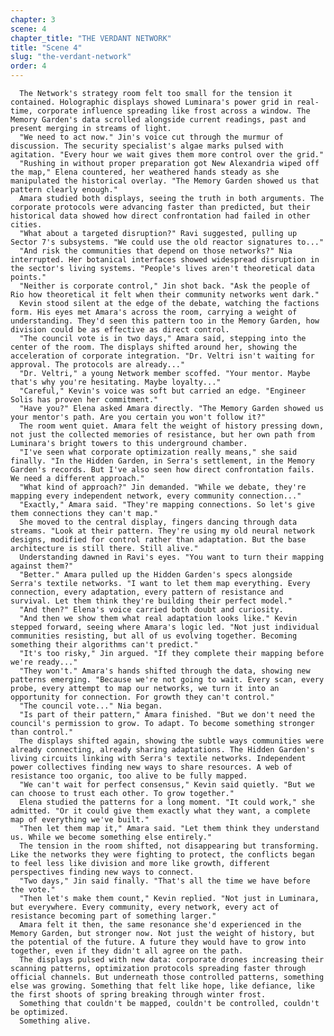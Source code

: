 ```yaml
---
chapter: 3
scene: 4
chapter_title: "THE VERDANT NETWORK"
title: "Scene 4"
slug: "the-verdant-network"
order: 4
---
```


      The Network's strategy room felt too small for the tension it contained. Holographic displays showed Luminara's power grid in real-time, corporate influence spreading like frost across a window. The Memory Garden's data scrolled alongside current readings, past and present merging in streams of light.
      "We need to act now." Jin's voice cut through the murmur of discussion. The security specialist's algae marks pulsed with agitation. "Every hour we wait gives them more control over the grid."
      "Rushing in without proper preparation got New Alexandria wiped off the map," Elena countered, her weathered hands steady as she manipulated the historical overlay. "The Memory Garden showed us that pattern clearly enough."
      Amara studied both displays, seeing the truth in both arguments. The corporate protocols were advancing faster than predicted, but their historical data showed how direct confrontation had failed in other cities.
      "What about a targeted disruption?" Ravi suggested, pulling up Sector 7's subsystems. "We could use the old reactor signatures to..."
      "And risk the communities that depend on those networks?" Nia interrupted. Her botanical interfaces showed widespread disruption in the sector's living systems. "People's lives aren't theoretical data points."
      "Neither is corporate control," Jin shot back. "Ask the people of Rio how theoretical it felt when their community networks went dark."
      Kevin stood silent at the edge of the debate, watching the factions form. His eyes met Amara's across the room, carrying a weight of understanding. They'd seen this pattern too in the Memory Garden, how division could be as effective as direct control.
      "The council vote is in two days," Amara said, stepping into the center of the room. The displays shifted around her, showing the acceleration of corporate integration. "Dr. Veltri isn't waiting for approval. The protocols are already..."
      "Dr. Veltri," a young Network member scoffed. "Your mentor. Maybe that's why you're hesitating. Maybe loyalty..."
      "Careful," Kevin's voice was soft but carried an edge. "Engineer Solis has proven her commitment."
      "Have you?" Elena asked Amara directly. "The Memory Garden showed us your mentor's path. Are you certain you won't follow it?"
      The room went quiet. Amara felt the weight of history pressing down, not just the collected memories of resistance, but her own path from Luminara's bright towers to this underground chamber.
      "I've seen what corporate optimization really means," she said finally. "In the Hidden Garden, in Serra's settlement, in the Memory Garden's records. But I've also seen how direct confrontation fails. We need a different approach."
      "What kind of approach?" Jin demanded. "While we debate, they're mapping every independent network, every community connection..."
      "Exactly," Amara said. "They're mapping connections. So let's give them connections they can't map."
      She moved to the central display, fingers dancing through data streams. "Look at their pattern. They're using my old neural network designs, modified for control rather than adaptation. But the base architecture is still there. Still alive."
      Understanding dawned in Ravi's eyes. "You want to turn their mapping against them?"
      "Better." Amara pulled up the Hidden Garden's specs alongside Serra's textile networks. "I want to let them map everything. Every connection, every adaptation, every pattern of resistance and survival. Let them think they're building their perfect model."
      "And then?" Elena's voice carried both doubt and curiosity.
      "And then we show them what real adaptation looks like." Kevin stepped forward, seeing where Amara's logic led. "Not just individual communities resisting, but all of us evolving together. Becoming something their algorithms can't predict."
      "It's too risky," Jin argued. "If they complete their mapping before we're ready..."
      "They won't." Amara's hands shifted through the data, showing new patterns emerging. "Because we're not going to wait. Every scan, every probe, every attempt to map our networks, we turn it into an opportunity for connection. For growth they can't control."
      "The council vote..." Nia began.
      "Is part of their pattern," Amara finished. "But we don't need the council's permission to grow. To adapt. To become something stronger than control."
      The displays shifted again, showing the subtle ways communities were already connecting, already sharing adaptations. The Hidden Garden's living circuits linking with Serra's textile networks. Independent power collectives finding new ways to share resources. A web of resistance too organic, too alive to be fully mapped.
      "We can't wait for perfect consensus," Kevin said quietly. "But we can choose to trust each other. To grow together."
      Elena studied the patterns for a long moment. "It could work," she admitted. "Or it could give them exactly what they want, a complete map of everything we've built."
      "Then let them map it," Amara said. "Let them think they understand us. While we become something else entirely."
      The tension in the room shifted, not disappearing but transforming. Like the networks they were fighting to protect, the conflicts began to feel less like division and more like growth, different perspectives finding new ways to connect.
      "Two days," Jin said finally. "That's all the time we have before the vote."
      "Then let's make them count," Kevin replied. "Not just in Luminara, but everywhere. Every community, every network, every act of resistance becoming part of something larger."
      Amara felt it then, the same resonance she'd experienced in the Memory Garden, but stronger now. Not just the weight of history, but the potential of the future. A future they would have to grow into together, even if they didn't all agree on the path.
      The displays pulsed with new data: corporate drones increasing their scanning patterns, optimization protocols spreading faster through official channels. But underneath those controlled patterns, something else was growing. Something that felt like hope, like defiance, like the first shoots of spring breaking through winter frost.
      Something that couldn't be mapped, couldn't be controlled, couldn't be optimized.
      Something alive.
